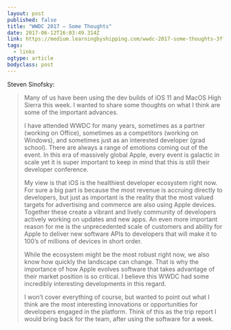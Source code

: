 ```yaml
---
layout: post 
published: false 
title: "WWDC 2017 — Some Thoughts" 
date: 2017-06-12T16:03:49.314Z 
link: https://medium.learningbyshipping.com/wwdc-2017-some-thoughts-3ff3230cdd58 
tags:
  - links
ogtype: article 
bodyclass: post 
---
```


Steven Sinofsky:

> Many of us have been using the dev builds of iOS 11 and MacOS High Sierra this week. I wanted to share some thoughts on what I think are some of the important advances.
> 
> I have attended WWDC for many years, sometimes as a partner (working on Office), sometimes as a competitors (working on Windows), and sometimes just as an interested developer (grad school). There are always a range of emotions coming out of the event. In this era of massively global Apple, every event is galactic in scale yet it is super important to keep in mind that this is still their developer conference.
> 
> My view is that iOS is the healthiest developer ecosystem right now. For sure a big part is because the most revenue is accruing directly to developers, but just as important is the reality that the most valued targets for advertising and commerce are also using Apple devices. Together these create a vibrant and lively community of developers actively working on updates and new apps. An even more important reason for me is the unprecedented scale of customers and ability for Apple to deliver new software APIs to developers that will make it to 100’s of millions of devices in short order.
> 
> While the ecosystem might be the most robust right now, we also know how quickly the landscape can change. That is why the importance of how Apple evolves software that takes advantage of their market position is so critical. I believe this WWDC had some incredibly interesting developments in this regard.
> 
> I won’t cover everything of course, but wanted to point out what I think are the most interesting innovations or opportunities for developers engaged in the platform. Think of this as the trip report I would bring back for the team, after using the software for a week.
